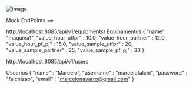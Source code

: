 ![image](https://user-images.githubusercontent.com/80293325/223904256-9c578d48-4230-4606-bcd4-f7a8047f968f.png)

Mock EndPoints ==>

http://localhost:8085/api/v1/equipments/
Equipamentos {
"name" : "maquina1",
"value_hour_utfpr" : 10.0,
"value_hour_partner" : 12.0,
"value_hour_pf_pj" : 15.0,
"value_sample_utfpr" : 20,
"value_sample_partner" : 25,
"value_sample_pf_pj" : 30
}


http://localhost:8085/api/v1/users

Usuarios {
"name" : "Marcelo",
"username" : "marcelofalchi",
"password" :  "falchizao",
"email" : "marcelonavarro@gmail.com"
}